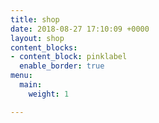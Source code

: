 ```yaml
---
title: shop
date: 2018-08-27 17:10:09 +0000
layout: shop
content_blocks:
- content_block: pinklabel
  enable_border: true
menu:
  main:
    weight: 1

---
```

